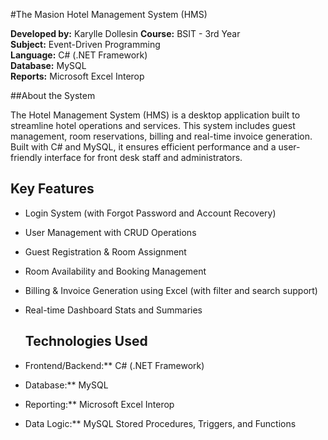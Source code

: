 #The Masion Hotel Management System (HMS)

**Developed by:** Karylle Dollesin
**Course:** BSIT - 3rd Year  
**Subject:** Event-Driven Programming  
**Language:** C# (.NET Framework)  
**Database:** MySQL  
**Reports:** Microsoft Excel Interop  

##About the System

The Hotel Management System (HMS) is a desktop application built to streamline hotel operations and services. This system includes guest management, room reservations, billing and real-time invoice generation. Built with C# and MySQL, it ensures efficient performance and a user-friendly interface for front desk staff and administrators.

## Key Features

- Login System (with Forgot Password and Account Recovery)
- User Management with CRUD Operations
- Guest Registration & Room Assignment
- Room Availability and Booking Management
- Billing & Invoice Generation using Excel (with filter and search support)
- Real-time Dashboard Stats and Summaries

  ## Technologies Used

- Frontend/Backend:** C# (.NET Framework)
- Database:** MySQL
- Reporting:** Microsoft Excel Interop
- Data Logic:** MySQL Stored Procedures, Triggers, and Functions
